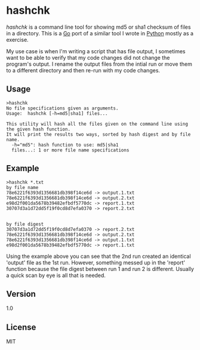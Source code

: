 hashchk
=======

_hashchk_ is a command line tool for showing md5 or sha1 checksum of files in a directory.  This is a [Go] port of a similar tool I wrote in [Python] mostly as a exercise.


My use case is when I'm writing a script that has file output, I sometimes want to be able to verify that my code changes did not change the program's output.  I rename the output files from the intial run or move them to a different directory and then re-run with my code changes.  

Usage
-----
    >hashchk
    No file specifications given as arguments.
    Usage:  hashchk [-h=md5|sha1] files...
    
    This utility will hash all the files given on the command line using the given hash function.
    It will print the results two ways, sorted by hash digest and by file name.
      -h="md5": hash function to use: md5|sha1
      files...: 1 or more file name specifications

Example
-------
    >hashchk *.txt
    by file name
    78e6221f6393d1356681db398f14ce6d -> output.1.txt
    78e6221f6393d1356681db398f14ce6d -> output.2.txt
    e98d2f001da5678b39482efbdf5770dc -> report.1.txt
    30707d3a1d72dd5f19f0cd8d7efa0370 -> report.2.txt


    by file digest
    30707d3a1d72dd5f19f0cd8d7efa0370 -> report.2.txt
    78e6221f6393d1356681db398f14ce6d -> output.2.txt
    78e6221f6393d1356681db398f14ce6d -> output.1.txt
    e98d2f001da5678b39482efbdf5770dc -> report.1.txt


Using the example above you can see that the 2nd run created an identical 'output' file as the 1st run. However, something messed up in the 'report' function because the file digest between run 1 and run 2 is different.  Usually a quick scan by eye is all that is needed.  

Version
----
1.0

License
----
MIT

[go]:http://golang.org/
[python]:http://python.org

